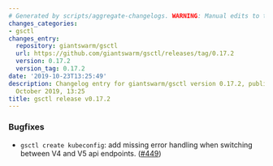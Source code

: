 ```yaml
---
# Generated by scripts/aggregate-changelogs. WARNING: Manual edits to this files will be overwritten.
changes_categories:
- gsctl
changes_entry:
  repository: giantswarm/gsctl
  url: https://github.com/giantswarm/gsctl/releases/tag/0.17.2
  version: 0.17.2
  version_tag: 0.17.2
date: '2019-10-23T13:25:49'
description: Changelog entry for giantswarm/gsctl version 0.17.2, published on 23
  October 2019, 13:25
title: gsctl release v0.17.2
---
```


### Bugfixes

- `gsctl create kubeconfig`: add missing error handling when switching between V4 and V5 api endpoints. ([#449](https://github.com/giantswarm/gsctl/pull/449))



